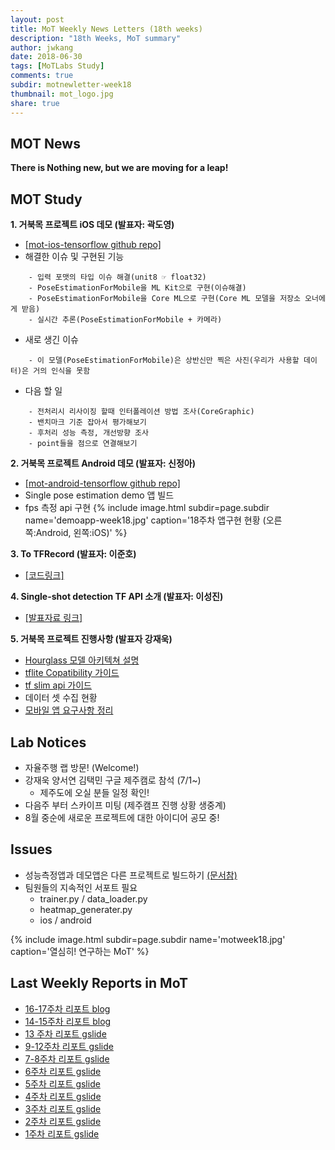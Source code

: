 ```yaml
---
layout: post
title: MoT Weekly News Letters (18th weeks)
description: "18th Weeks, MoT summary"
author: jwkang
date: 2018-06-30
tags: [MoTLabs Study]
comments: true
subdir: motnewletter-week18
thumbnail: mot_logo.jpg
share: true
---
```



## MOT News
**There is Nothing new, but we are moving for a leap!**



## MOT Study
**1. 거북목 프로젝트 iOS 데모 (발표자: 곽도영)**
- [[mot-ios-tensorflow github repo]](https://github.com/motlabs/mot-ios-tensorflow)
- 해결한 이슈 및 구현된 기능

```
    - 입력 포맷의 타입 이슈 해결(unit8 ☞ float32)
    - PoseEstimationForMobile을 ML Kit으로 구현(이슈해결)
    - PoseEstimationForMobile을 Core ML으로 구현(Core ML 모델을 저장소 오너에게 받음)
    - 실시간 추론(PoseEstimationForMobile + 카메라)
```
- 새로 생긴 이슈

```
    - 이 모델(PoseEstimationForMobile)은 상반신만 찍은 사진(우리가 사용할 데이터)은 거의 인식을 못함
```
- 다음 할 일

```
    - 전처리시 리사이징 할때 인터폴레이션 방법 조사(CoreGraphic)
    - 밴치마크 기준 잡아서 평가해보기
    - 후처리 성능 측정, 개선방향 조사
    - point들을 점으로 연결해보기
```

**2. 거북목 프로젝트 Android 데모 (발표자: 신정아)**
- [[mot-android-tensorflow github repo]](https://github.com/motlabs/mot-android-tensorflow)
- Single pose estimation demo 앱 빌드
- fps 측정 api 구현
{% include image.html subdir=page.subdir name='demoapp-week18.jpg' caption='18주차 앱구현 현황 (오른쪽:Android, 왼쪽:iOS)' %}


**3. To TFRecord (발표자: 이준호)**
- [[코드링크]](https://github.com/motlabs/dont-be-turtle/blob/feature/fb_dataio/tfmodules/tfrecord_converter.py)


**4. Single-shot detection TF API 소개 (발표자: 이성진)**
- [[발표자료 링크]](https://drive.google.com/drive/folders/1TrdtYw9Hzo3ux80gjqXhkwnRb4lQOs6s)


**5. 거북목 프로젝트 진행사항 (발표자 강재욱)**
- [Hourglass 모델 아키텍쳐 설명](https://docs.google.com/document/d/1cOC9CZJv02WEz-v17FCQ-Up19kYP1ZtoadvpC_nLPPM/edit#heading=h.lv5patfw1lss)
- [tflite Copatibility 가이드](https://docs.google.com/document/d/1cOC9CZJv02WEz-v17FCQ-Up19kYP1ZtoadvpC_nLPPM/edit#heading=h.lv5patfw1lss)
- [tf slim api 가이드](https://docs.google.com/document/d/19ZiExIc-vdbGrauuRUPKDI_o3sbVTeYMifc_hzvULGA/edit)
- 데이터 셋 수집 현황
- [모바일 앱 요구사항 정리](https://docs.google.com/document/d/1eYztqAInoD-6CQTsen6_SV0xVEYO6FRgkO9Zvbsr8DY/edit#)



## Lab Notices
- 자율주행 랩 방문! (Welcome!)
- 강재욱 양서연 김택민 구글 제주캠로 참석 (7/1~)
    - 제주도에 오실 분들 일정 확인!
- 다음주 부터 스카이프 미팅 (제주캠프 진행 상황 생중계)
- 8월 중순에 새로운 프로젝트에 대한 아이디어 공모 중! 


## Issues
- 성능측정앱과 데모앱은 다른 프로젝트로 빌드하기 [(문서참)](https://docs.google.com/document/d/1eYztqAInoD-6CQTsen6_SV0xVEYO6FRgkO9Zvbsr8DY/edit#)
- 팀원들의 지속적인 서포트 필요
    - trainer.py / data_loader.py
    - heatmap_generater.py
    - ios / android

{% include image.html subdir=page.subdir name='motweek18.jpg' caption='열심히! 연구하는 MoT' %}


## Last Weekly Reports in MoT
- [16-17주차 리포트 blog](https://motlabs.github.io/2018-06-22/motnewletter-week17/)
- [14-15주차 리포트 blog](https://motlabs.github.io/2018-06-09/motnewletter-week15/)
- [13 주차 리포트 gslide]( https://goo.gl/SPKZUp )
- [9-12주차 리포트 gslide](https://goo.gl/SY6gHF)
- [7-8주차 리포트 gslide]( https://goo.gl/CYwZM2 )
- [6주차 리포트 gslide](https://goo.gl/GYPzzp)
- [5주차 리포트 gslide]( https://goo.gl/tBny5m )
- [4주차 리포트 gslide]( https://goo.gl/4JnQoc )
- [3주차 리포트 gslide]( https://goo.gl/JGSztP )
- [2주차 리포트 gslide]( https://goo.gl/T7o9tf )
- [1주차 리포트 gslide]( https://goo.gl/nNqMYg )

